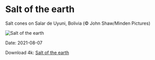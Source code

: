 # Salt of the earth

Salt cones on Salar de Uyuni, Bolivia (© John Shaw/Minden Pictures)

![Salt of the earth](https://bing.com/th?id=OHR.SaltCones_EN-US8727302779_UHD.jpg&rf=LaDigue_UHD.jpg&pid=hp&w=1024&h=576)

Date: 2021-08-07

Download 4k: [Salt of the earth](https://bing.com/th?id=OHR.SaltCones_EN-US8727302779_UHD.jpg&rf=LaDigue_UHD.jpg&pid=hp&w=3840&h=2160)

